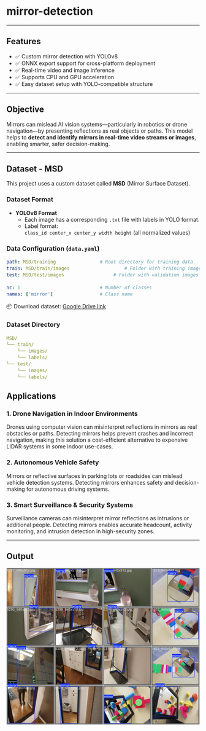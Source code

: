 # mirror-detection

---

##  Features

- ✅ Custom mirror detection with YOLOv8
- ✅ ONNX export support for cross-platform deployment
- ✅ Real-time video and image inference
- ✅ Supports CPU and GPU acceleration
- ✅ Easy dataset setup with YOLO-compatible structure

---

##  Objective

Mirrors can mislead AI vision systems—particularly in robotics or drone navigation—by presenting reflections as real objects or paths. This model helps to **detect and identify mirrors in real-time video streams or images**, enabling smarter, safer decision-making.

---

##  Dataset - MSD

This project uses a custom dataset called **MSD** (Mirror Surface Dataset).

### Dataset Format

- **YOLOv8 Format**
  - Each image has a corresponding `.txt` file with labels in YOLO format.
  - Label format:  
    `class_id center_x center_y width height` (all normalized values)

### Data Configuration (`data.yaml`)

```yaml
path: MSD/training                # Root directory for training data
train: MSD/train/images                    # Folder with training images
test: MSD/test/images                  # Folder with validation images

nc: 1                             # Number of classes
names: ['mirror']                 # Class name
```
📦 Download dataset: [Google Drive link](https://drive.google.com/drive/folders/1uIwLq1fSGvAVQhgAzU1Q7tI2ZmRPj1Rg?usp=drive_link)
### Dataset Directory
```yaml
MSD/
└── train/
    └── images/
    └── labels/
└── test/
    └── images/
    └── labels/
```
## Applications
### 1. Drone Navigation in Indoor Environments

Drones using computer vision can misinterpret reflections in mirrors as real obstacles or paths. Detecting mirrors helps prevent crashes and incorrect navigation, making this solution a cost-efficient alternative to expensive LIDAR systems in some indoor use-cases.

### 2. Autonomous Vehicle Safety

Mirrors or reflective surfaces in parking lots or roadsides can mislead vehicle detection systems. Detecting mirrors enhances safety and decision-making for autonomous driving systems.

### 3. Smart Surveillance & Security Systems

Surveillance cameras can misinterpret mirror reflections as intrusions or additional people. Detecting mirrors enables accurate headcount, activity monitoring, and intrusion detection in high-security zones.

---
## Output
![Alt Text](https://github.com/vaid02/mirror-detection/blob/main/val_batch1_labels%20(2)%20(1).jpg)
